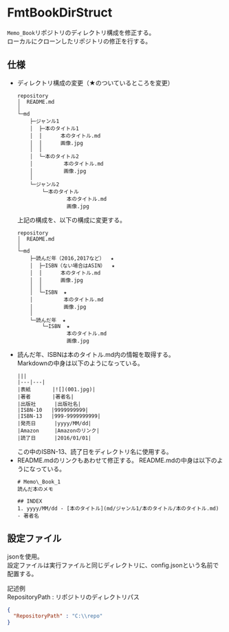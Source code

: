 # FmtBookDirStruct

`Memo_Book`リポジトリのディレクトリ構成を修正する。  
ローカルにクローンしたリポジトリの修正を行する。  

## 仕様
* ディレクトリ構成の変更（★のついているところを変更）
    ```
    repository
    │  README.md
    │
    └─md
        ├─ジャンル1
        │  ├─本のタイトル1
        │  │      本のタイトル.md
        │  │      画像.jpg
        │  │
        │  └─本のタイトル2
        │          本のタイトル.md
        │          画像.jpg
        │
        └─ジャンル2
            └─本のタイトル
                    本のタイトル.md
                    画像.jpg
    ```
    上記の構成を、以下の構成に変更する。
    ```
    repository
    │  README.md
    │
    └─md
        ├─読んだ年（2016,2017など）  ★
        │  ├─ISBN（ない場合はASIN）  ★
        │  │      本のタイトル.md
        │  │      画像.jpg
        │  │
        │  └─ISBN  ★
        │          本のタイトル.md
        │          画像.jpg
        │
        └─読んだ年  ★
            └─ISBN  ★
                    本のタイトル.md
                    画像.jpg
    ```
* 読んだ年、ISBNは本のタイトル.md内の情報を取得する。  
Markdownの中身は以下のようになっている。
    ```
    |||
    |---|---|
    |表紙       |![](001.jpg)|
    |著者       |著者名|
    |出版社      |出版社名|
    |ISBN-10   |9999999999|
    |ISBN-13   |999-9999999999|
    |発売日      |yyyy/MM/dd|
    |Amazon     |Amazonのリンク|
    |読了日      |2016/01/01|
    ```
    この中のISBN-13、読了日をディレクトリ名に使用する。  
* README.mdのリンクもあわせて修正する。
README.mdの中身は以下のようになっている。
    ```
    # Memo\_Book_1
    読んだ本のメモ
    
    ## INDEX
    1. yyyy/MM/dd - [本のタイトル](md/ジャンル1/本のタイトル/本のタイトル.md) - 著者名
    
    ```

## 設定ファイル

jsonを使用。  
設定ファイルは実行ファイルと同じディレクトリに、config.jsonという名前で配置する。  

記述例  
RepositoryPath : リポジトリのディレクトリパス
```json
{
  "RepositoryPath" : "C:\\repo"
}
```
